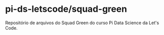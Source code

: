 # pi-ds-letscode/squad-green

Repositório de arquivos do Squad Green do curso Pi Data Science da Let's Code.
